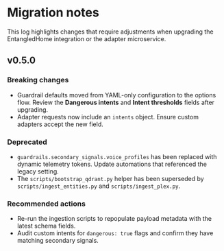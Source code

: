 # Migration notes

This log highlights changes that require adjustments when upgrading the EntangledHome integration
or the adapter microservice.

## v0.5.0

### Breaking changes
- Guardrail defaults moved from YAML-only configuration to the options flow. Review the
  **Dangerous intents** and **Intent thresholds** fields after upgrading.
- Adapter requests now include an `intents` object. Ensure custom adapters accept the new field.

### Deprecated
- `guardrails.secondary_signals.voice_profiles` has been replaced with dynamic telemetry tokens.
  Update automations that referenced the legacy setting.
- The `scripts/bootstrap_qdrant.py` helper has been superseded by `scripts/ingest_entities.py` and
  `scripts/ingest_plex.py`.

### Recommended actions
- Re-run the ingestion scripts to repopulate payload metadata with the latest schema fields.
- Audit custom intents for `dangerous: true` flags and confirm they have matching secondary signals.
